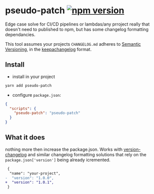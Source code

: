 # pseudo-patch [![npm version](https://badge.fury.io/js/pseudo-patch.svg)](https://badge.fury.io/js/pseudo-patch)

Edge case solve for CI/CD pipelines or lambdas/any prroject really that doesn't need to published to npm, but has some changelog formatting dependancies.

This tool assumes your projects `CHANGELOG.md` adheres to [Semantic Versioning](http://semver.org/), in the [keepachangelog](http://keepachangelog.com/) format.

## Install

- install in your project
```bash
yarn add pseudo-patch
```

- configure `package.json`:
```json
{
  "scripts": {
    "pseudo-patch": "pseudo-patch"
  }
}
```

## What it does

nothing more then increase the package.json.
Works with [version-changelog](https://www.npmjs.com/package/version-changelog) and similar changelog formatting solutions that rely on the `package.json['version']` being already icremented.
 ```diff
  {
   "name": "your-project",
-  "version": "1.0.0",
+  "version": "1.0.1",
  }
 ```